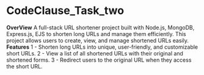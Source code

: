 # CodeClause_Task_two
**OverView**
A full-stack URL shortener project built with Node.js, MongoDB, Express.js, EJS to shorten long URLs and manage them efficiently. This project allows users to create, view, and manage shortened URLs easily.
**Features**
1 - Shorten long URLs into unique, user-friendly, and customizable short URLs.
2 - View a list of all shortened URLs with their original and shortened forms.
3 - Redirect users to the original URL when they access the short URL.
